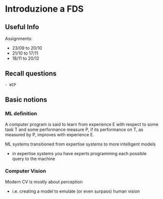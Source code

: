 # Introduzione a FDS

## Useful Info

Assignments:
- 23/09 to 20/10
- 21/10 to 17/11
- 18/11 to 20/12


## Recall questions
    - WIP

## Basic notions

### ML definition 

A computer program is said to learn from experience E with respect to some task T and some performance measure P,
if its performance on T, as measured by P, improves with experience E.

ML systems transitioned from expertise systems to more intelligent models
- in expertise systems you have experts programming each possible query to the machine

### Computer Vision

Modern CV is mostly about perception
- i.e. creating a model to emulate (or even surpass) human vision





